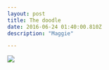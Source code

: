 ```yaml
---
layout: post
title: The doodle
date: 2016-06-24 01:40:00.810Z
description: "Maggie"

---
```


![](https://scontent-iad3-1.cdninstagram.com/t51.2885-15/e35/13267374_127197861031664_363323964_n.jpg?ig_cache_key=MTI2MTg5MTMwNjY5MzM2Mjg3Nw%3D%3D.2)
